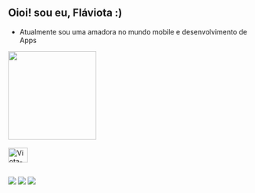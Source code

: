 ## Oioi! sou eu, Fláviota :)

- Atualmente sou uma amadora no mundo mobile e desenvolvimento de Apps

<div align="">
  <a href="https://github.com/Flaviota">
  <img height="180em" src="https://github-readme-stats.vercel.app/api?username=Flaviota&show_icons=true&theme=dark&include_all_commits=true&count_private=true"/>
</div>

<div style="display: inline_block"><br>
  <img align= "" alt="Viota-android" height="30" width="40" src="https://icongr.am/devicon/android-plain.svg?size=139&color=3cc62a">
</div>
  
  ##
  
  <div>
 <a href="talvez eu tire isso" target="_blank"><img src="https://img.shields.io/badge/-Instagram-%23E4405F?style=for-the-badge&logo=instagram&logoColor=white" target="_blank"></a>
 <a href = "email não pessoal"><img src="https://img.shields.io/badge/-Gmail-%23333?style=for-the-badge&logo=gmail&logoColor=white" target="_blank"></a>
 <a href="aqui é link do linekdin" target="_blank"><img src="https://img.shields.io/badge/-LinkedIn-%230077B5?style=for-the-badge&logo=linkedin&logoColor=white" target="_blank"></a> 
  
  </div>
